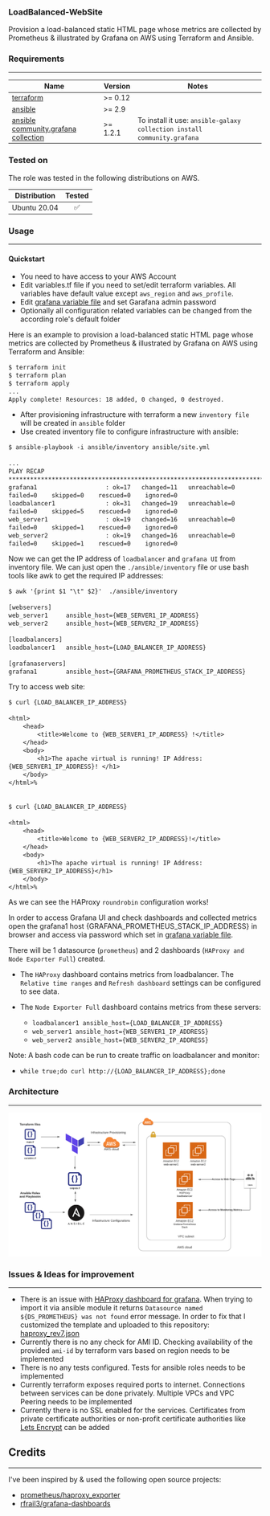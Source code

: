 ### LoadBalanced-WebSite
Provision a load-balanced static HTML page whose metrics are collected by Prometheus &amp; illustrated by Grafana on AWS using Terraform and Ansible.

### Requirements
----------------

| Name | Version | Notes |
|------|---------|---------|
| <a name="requirement_terraform"></a> [terraform](#requirement\_terraform) | >= 0.12 |
| <a name="requirement_ansible"></a> [ansible](#requirement\_ansible) | >= 2.9 |
| <a name="requirement_ansible_community"></a> [ansible community.grafana collection ](#requirement\_requirement_ansible_community) | >= 1.2.1 | To install it use: `ansible-galaxy collection install community.grafana`

### Tested on

The role was tested in the following distributions on AWS.

| Distribution                | Tested             |
| --------------------------- |:------------------:|
| Ubuntu 20.04  | :white_check_mark: |


### Usage
----------

#### Quickstart

- You need to have access to your AWS Account
- Edit variables.tf file if you need to set/edit terraform variables. All variables have default value except `aws_region` and `aws_profile`.
- Edit [grafana variable file](./ansible/roles/grafana/vars/main.yml) and set Garafana admin password
- Optionally all configuration related variables can be changed from the according role's default folder

Here is an example to provision a load-balanced static HTML page whose metrics are collected by Prometheus &amp; illustrated by Grafana on AWS using Terraform and Ansible:

```
$ terraform init
$ terraform plan
$ terraform apply
...
Apply complete! Resources: 18 added, 0 changed, 0 destroyed.

```
- After provisioning infrastructure with terraform a new `inventory file` will be created in `ansible` folder
- Use created inventory file to configure infrastructure with ansible:

```
$ ansible-playbook -i ansible/inventory ansible/site.yml

...
PLAY RECAP ***********************************************************************************************************************************************************
grafana1                   : ok=17   changed=11   unreachable=0    failed=0    skipped=0    rescued=0    ignored=0
loadbalancer1              : ok=31   changed=19   unreachable=0    failed=0    skipped=5    rescued=0    ignored=0
web_server1                : ok=19   changed=16   unreachable=0    failed=0    skipped=1    rescued=0    ignored=0
web_server2                : ok=19   changed=16   unreachable=0    failed=0    skipped=1    rescued=0    ignored=0

```

Now we can get the IP address of `loadbalancer` and `grafana UI` from inventory file. We can just open the `./ansible/inventory` file or use bash tools like awk to get the required IP addresses:

```
$ awk '{print $1 "\t" $2}'  ./ansible/inventory

[webservers]
web_server1     ansible_host={WEB_SERVER1_IP_ADDRESS}
web_server2     ansible_host={WEB_SERVER2_IP_ADDRESS}

[loadbalancers]
loadbalancer1   ansible_host={LOAD_BALANCER_IP_ADDRESS}

[grafanaservers]
grafana1        ansible_host={GRAFANA_PROMETHEUS_STACK_IP_ADDRESS}

```

Try to access web site:
```
$ curl {LOAD_BALANCER_IP_ADDRESS}   

<html>
    <head>
        <title>Welcome to {WEB_SERVER1_IP_ADDRESS} !</title>
    </head>
    <body>
        <h1>The apache virtual is running! IP Address: {WEB_SERVER1_IP_ADDRESS}! </h1>
    </body>
</html>%


$ curl {LOAD_BALANCER_IP_ADDRESS}

<html>
    <head>
        <title>Welcome to {WEB_SERVER2_IP_ADDRESS}!</title>
    </head>
    <body>
        <h1>The apache virtual is running! IP Address: {WEB_SERVER2_IP_ADDRESS}</h1>
    </body>
</html>%
```
As we can see the HAProxy `roundrobin` configuration works!

In order to access Grafana UI and check dashboards and collected metrics open the grafana1 host {GRAFANA_PROMETHEUS_STACK_IP_ADDRESS} in browser and access via password which set in [grafana variable file](./ansible/roles/grafana/vars/main.yml).

There will be 1 datasource (`prometheus`) and 2 dashboards (`HAProxy and Node Exporter Full`) created.

- The `HAProxy` dashboard contains metrics from loadbalancer. The `Relative time ranges` and `Refresh dashboard` settings can be configured to see data.

- The `Node Exporter Full` dashboard contains metrics from these servers:
  
  - `loadbalancer1 ansible_host={LOAD_BALANCER_IP_ADDRESS}`
  - `web_server1 ansible_host={WEB_SERVER1_IP_ADDRESS}`
  - `web_server2 ansible_host={WEB_SERVER2_IP_ADDRESS}`

Note: A bash code can be run to create traffic on loadbalancer and monitor: 
- ```while true;do curl http://{LOAD_BALANCER_IP_ADDRESS};done```

### Architecture
----------

![Architecture](repo-files/architecture.png "Architecture")

### Issues & Ideas for improvement
----------

- There is an issue with [HAProxy dashboard for grafana](https://grafana.com/grafana/dashboards/2428). When trying to import it via ansible module it returns `Datasource named ${DS_PROMETHEUS} was not found` error message. In order to fix that I customized the template and uploaded to this repository: [haproxy_rev7.json](ansible/roles/grafana/templates/haproxy_rev7.json)
- Currently there is no any check for AMI ID. Checking availability of the provided `ami-id` by terraform vars based on region needs to be implemented
- There is no any tests configured. Tests for ansible roles needs to be implemented
- Currently terraform exposes required ports to internet. Connections between services can be done privately. Multiple VPCs and VPC Peering needs to be implemented
- Currently there is no SSL enabled for the services. Certificates from private certificate authorities or non-profit certificate authorities like [Lets Encrypt](https://letsencrypt.org/) can be added

## Credits
----------

I've been inspired by & used the following open source projects:

* [ prometheus/haproxy_exporter ](https://github.com/prometheus/haproxy_exporter)
* [ rfrail3/grafana-dashboards ](https://github.com/rfrail3/grafana-dashboards)
